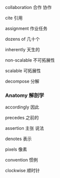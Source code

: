collaboration 合作 协作

cite 引用

assignment 作业任务

dozens of  几十个

inherently 天生的

non-scalable 不可拓展性

scalable 可拓展性

decompose 分解

### Anatomy 解剖学

accordingly 因此

precedes 之前的

assertion 主张 说法

denotes 表示

pixels 像素

convention 惯例

clockwise 顺时针